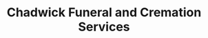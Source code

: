 ---
title: "Chadwick Funeral and Cremation Services"
url: /new-london/chadwick-funeral-and-cremation-services/
shop: Bestattungen
---